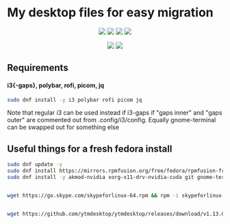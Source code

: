 # My desktop files for easy migration


<p align='center'>
  <img src="https://img.shields.io/static/v1?label=Maintained&message=Yes&color=success"/>
  <img src="https://img.shields.io/github/issues/patrickwhelan99/dotfiles"/>
  <img src="https://img.shields.io/github/forks/patrickwhelan99/dotfiles"/>
  <img src="https://img.shields.io/github/stars/patrickwhelan99/dotfiles"/>
<p/>

<p align='center'>
  <img src="https://img.shields.io/github/license/patrickwhelan99/dotfiles"/> 
  <img src="https://img.shields.io/static/v1?label=Made%20With&message=Bash&color=informational"/>
<p/>


## Requirements
#### i3{-gaps}, polybar, rofi, picom, jq

```bash
sudo dnf install -y i3 polybar rofi picom jq
```
Note that regular i3 can be used instead if i3-gaps if "gaps inner" and "gaps outer" are commented out from .config/i3/config. Equally gnome-terminal can be swapped out for something else

## Useful things for a fresh fedora install
```bash
sudo dnf update -y
sudo dnf install https://mirrors.rpmfusion.org/free/fedora/rpmfusion-free-release-$(rpm -E %fedora).noarch.rpm https://mirrors.rpmfusion.org/nonfree/fedora/rpmfusion-nonfree-release-$(rpm -E %fedora).noarch.rpm
sudo dnf install -y akmod-nvidia xorg-x11-drv-nvidia-cuda git gnome-terminal steam blender discord


wget https://go.skype.com/skypeforlinux-64.rpm && rpm -i skypeforlinux-64.rpm


wget https://github.com/ytmdesktop/ytmdesktop/releases/download/v1.13.0/YouTube-Music-Desktop-App-1.13.0.AppImage && sudo mv YouTube-Music-Desktop-App-1.13.0.AppImage /usr/local/bin/ytmdesktop

```


